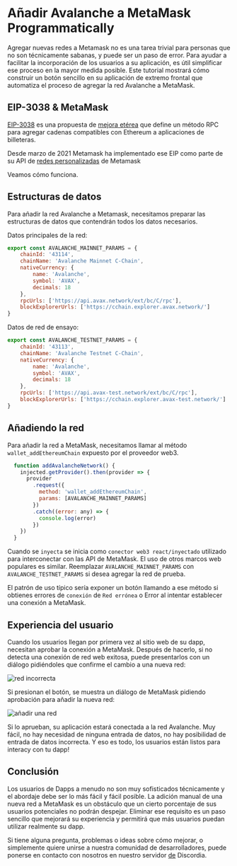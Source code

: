 # Añadir Avalanche a MetaMask Programmatically

Agregar nuevas redes a Metamask no es una tarea trivial para personas que no son técnicamente sabanas, y puede ser un paso de error. Para ayudar a facilitar la incorporación de los usuarios a su aplicación, es útil simplificar ese proceso en la mayor medida posible. Este tutorial mostrará cómo construir un botón sencillo en su aplicación de extremo frontal que automatiza el proceso de agregar la red Avalanche a MetaMask.

## EIP-3038 & MetaMask

[EIP-3038](https://eips.ethereum.org/EIPS/eip-3085) es una propuesta de [mejora etérea](https://eips.ethereum.org/) que define un método RPC para agregar cadenas compatibles con Ethereum a aplicaciones de billeteras.

Desde marzo de 2021 Metamask ha implementado ese EIP como parte de su API de [redes personalizadas](https://consensys.net/blog/metamask/connect-users-to-layer-2-networks-with-the-metamask-custom-networks-api/) de Metamask

Veamos cómo funciona.

## Estructuras de datos

Para añadir la red Avalanche a Metamask, necesitamos preparar las estructuras de datos que contendrán todos los datos necesarios.

Datos principales de la red:

```javascript
export const AVALANCHE_MAINNET_PARAMS = {
    chainId: '43114',
    chainName: 'Avalanche Mainnet C-Chain',
    nativeCurrency: {
        name: 'Avalanche',
        symbol: 'AVAX',
        decimals: 18
    },
    rpcUrls: ['https://api.avax.network/ext/bc/C/rpc'],
    blockExplorerUrls: ['https://cchain.explorer.avax.network/']
}
```

Datos de red de ensayo:

```javascript
export const AVALANCHE_TESTNET_PARAMS = {
    chainId: '43113',
    chainName: 'Avalanche Testnet C-Chain',
    nativeCurrency: {
        name: 'Avalanche',
        symbol: 'AVAX',
        decimals: 18
    },
    rpcUrls: ['https://api.avax-test.network/ext/bc/C/rpc'],
    blockExplorerUrls: ['https://cchain.explorer.avax-test.network/']
}
```

## Añadiendo la red

Para añadir la red a MetaMask, necesitamos llamar al método `wallet_addEthereumChain` expuesto por el proveedor web3.

```javascript
  function addAvalancheNetwork() {
    injected.getProvider().then(provider => {
      provider
        .request({
          method: 'wallet_addEthereumChain',
          params: [AVALANCHE_MAINNET_PARAMS]
        })
        .catch((error: any) => {
          console.log(error)
        })
    })
  }
```

Cuando se `inyecta` se inicia como `conector web3 react/inyectado` utilizado para interconectar con las API de MetaMask. El uso de otros marcos web populares es similar. Reemplazar `AVALANCHE_MAINNET_PARAMS` con `AVALANCHE_TESTNET_PARAMS` si desea agregar la red de prueba.

El patrón de uso típico sería exponer un botón llamando a ese método si obtienes errores de `conexión` de `Red errónea` o Error al intentar establecer una conexión a MetaMask.

## Experiencia del usuario

Cuando los usuarios llegan por primera vez al sitio web de su dapp, necesitan aprobar la conexión a MetaMask. Después de hacerlo, si no detecta una conexión de red web exitosa, puede presentarlos con un diálogo pidiéndoles que confirme el cambio a una nueva red:

![red incorrecta](../../../.gitbook/assets/add-avalanche-to-metamask-01-wrong-network.png)

Si presionan el botón, se muestra un diálogo de MetaMask pidiendo aprobación para añadir la nueva red:

![añadir una red](../../../.gitbook/assets/add-avalanche-to-metamask-02-add-network.png)

Si lo aprueban, su aplicación estará conectada a la red Avalanche. Muy fácil, no hay necesidad de ninguna entrada de datos, no hay posibilidad de entrada de datos incorrecta. Y eso es todo, los usuarios están listos para interacy con tu dapp!

## Conclusión

Los usuarios de Dapps a menudo no son muy sofisticados técnicamente y el abordaje debe ser lo más fácil y fácil posible. La adición manual de una nueva red a MetaMask es un obstáculo que un cierto porcentaje de sus usuarios potenciales no podrán despejar. Eliminar ese requisito es un paso sencillo que mejorará su experiencia y permitirá que más usuarios puedan utilizar realmente su dapp.

Si tiene alguna pregunta, problemas o ideas sobre cómo mejorar, o simplemente quiere unirse a nuestra comunidad de desarrolladores, puede ponerse en contacto con nosotros en nuestro servidor [de](https://chat.avalabs.org/) Discordia.


